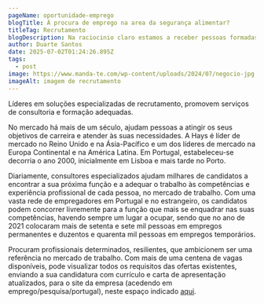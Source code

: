```yaml
---
pageName: oportunidade-emprego
blogTitle: À procura de emprego na area da segurança alimentar?
titleTag: Recrutamento
blogDescription: Na raciocinio claro estamos a receber pessoas formadas na area.
author: Duarte Santos
date: 2025-07-02T01:24:26.895Z
tags:
  - post
image: https://www.manda-te.com/wp-content/uploads/2024/07/negocio-jpg.webp
imageAlt: imagem de recrutamento
---
```

<!--StartFragment-->

Líderes em soluções especializadas de recrutamento, promovem serviços de consultoria e formação adequadas.

No mercado há mais de um século, ajudam pessoas a atingir os seus objetivos de carreira e atender às suas necessidades. A Hays é líder de mercado no Reino Unido e na Ásia-Pacífico e um dos líderes de mercado na Europa Continental e na América Latina. Em Portugal, estabeleceu-se decorria o ano 2000, inicialmente em Lisboa e mais tarde no Porto.

Diariamente, consultores especializados ajudam milhares de candidatos a encontrar a sua próxima função e a adequar o trabalho às competências e experiência profissional de cada pessoa, no mercado de trabalho. Com uma vasta rede de empregadores em Portugal e no estrangeiro, os candidatos podem concorrer livremente para a função que mais se enquadrar nas suas competências, havendo sempre um lugar a ocupar, sendo que no ano de 2021 colocaram mais de setenta e sete mil pessoas em empregos permanentes e duzentos e quarenta mil pessoas em empregos temporários.

Procuram profissionais determinados, resilientes, que ambicionem ser uma referência no mercado de trabalho. Com mais de uma centena de vagas disponíveis, pode visualizar todos os requisitos das ofertas existentes, enviando a sua candidatura com currículo e carta de apresentação atualizados, para o site da empresa (acedendo em emprego/pesquisa/portugal), neste espaço indicado [aqui](https://www.hays.pt/emprego-pesquisa/em-portugal-portugal?q=&location=Portugal,%20Portugal&specialismId=&subSpecialismId=&locationf=&industryf=&sortType=0&jobType=-1&flexiWorkType=-1&payTypefacet=-1&minPay=-1&maxPay=-1&jobSource=HaysGCJ&searchPageTitle=Emprego%20em%20Portugal,%20Portugal%20%7C%20Hays%20Recruitment%20Portugal&searchPageDesc=Pesquisa%20todos%20os%20nossos%20empregos%20em%20Portugal,%20Portugal%20em%20v%C3%A1rias%20%C3%A1reas%20e%20profiss%C3%B5es.%20Deixa%20que%20%20a%20equipa%20da%20Hays%20Recruitment%20Portugal%20te%20ajude%20a%20encontrar%20a%20tua%20pr%C3%B3xima%20fun%C3%A7%C3%A3o!).

<!--EndFragment-->